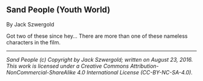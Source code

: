 ## Sand People (Youth World)

By Jack Szwergold

Got two of these since hey… There are more than one of these nameless characters in the film.

***

*Sand People (c) Copyright by Jack Szwergold; written on August 23, 2016. This work is licensed under a Creative Commons Attribution-NonCommercial-ShareAlike 4.0 International License (CC-BY-NC-SA-4.0).*